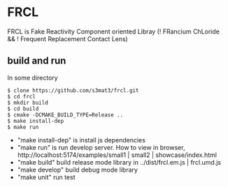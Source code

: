 # FRCL

FRCL is Fake Reactivity Component oriented Libray (! FRancium ChLoride && ! Frequent Replacement Contact Lens)

## build and run

In some directory

```shell-session
$ clone https://github.com/s3mat3/frcl.git
$ cd frcl
$ mkdir build
$ cd build
$ cmake -DCMAKE_BUILD_TYPE=Release ..
$ make install-dep
$ make run
```

* "make install-dep" is install js dependencies
* "make run" is run develop server. How to view in browser, http://localhost:5174/examples/small1 | small2 | showcase/index.html
* "make build" build release mode library in ../dist/frcl.em.js | frcl.umd.js
* "make develop" build debug mode library
* "make unit" run test

<!--
> [!NOTE]
> When testing reactive.test.js, change the _invoke_reactions in ./core/reactive.js as follows. Because I don't know how to delay the execution of vitest...

`with test`
```diff
function _invoke_reactions(t, k, d = {}) {
    const reactionsList = _reactions_list_map.get(t);
    // console.log(reactionsList, t);
    if (reactionsList) {
        const reactions = reactionsList.get(k);
        reactions?.forEach((reaction) => {
+            reaction(d); // when reactive.test.js I don't know how to deleay on vitetest
-            if (! _is_pending) { // when release
-                 _is_pending = true;
-                 queueMicrotask(() => { // sched in before nextTick
-                     _is_pending = false;
-                     reaction(d);
-                 });
-             }
         });
    }
}
```

`without test`
```diff
function _invoke_reactions(t, k, d = {}) {
    const reactionsList = _reactions_list_map.get(t);
    // console.log(reactionsList, t);
    if (reactionsList) {
        const reactions = reactionsList.get(k);
        reactions?.forEach((reaction) => {
-            reaction(d); // when reactive.test.js I don't know how to deleay on vitetest
+            if (! _is_pending) { // when release
+                 _is_pending = true;
+                 queueMicrotask(() => { // sched in before nextTick
+                     _is_pending = false;
+                     reaction(d);
+                 });
+             }
         });
    }
}
```
-->
